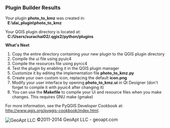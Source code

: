 <html>
<body style='background-color:##D7ECF8;'>
<h3>Plugin Builder Results</h3>
<div id='help' style='font-size:.9em;'>
Your plugin <b>photo_to_kmz</b> was created in:<br>
&nbsp;&nbsp;<b>E:\dai_plugin\photo_to_kmz</b>
<p>
Your QGIS plugin directory is located at:<br>
&nbsp;&nbsp;<b>C:/Users/surachai02/.qgis2/python/plugins</b>
<p>
<b>What's Next</b>
<ol>
    <li>Copy the entire directory containing your new plugin to the QGIS plugin directory
    <li>Compile the ui file using pyuic4
    <li>Compile the resources file using pyrcc4
    <li>Test the plugin by enabling it in the QGIS plugin manager
    <li>Customize it by editing the implementation file <b>photo_to_kmz.py</b>
    <li>Create your own custom icon, replacing the default <b>icon.png</b>
    <li>Modify your user interface by opening <b>photo_to_kmz.ui</b> in Qt Designer (don't forget to compile it with pyuic4 after changing it)
    <li>You can use the <b>Makefile</b> to compile your Ui and resource files when you make changes. This requires GNU make (gmake)
</ul>
</div>
<div style='font-size:.9em;'>
<p>
For more information, see the PyQGIS Developer Cookbook at:
<a href="http://www.qgis.org/pyqgis-cookbook/index.html">http://www.qgis.org/pyqgis-cookbook/index.html</a>.
</p>
</div>
<img src="http://geoapt.com/geoapt_logo_p.png" alt='GeoApt LLC' title='GeoApt LLC' align='absmiddle'>
&copy;2011-2014 GeoApt LLC - geoapt.com
</body>
</html>
